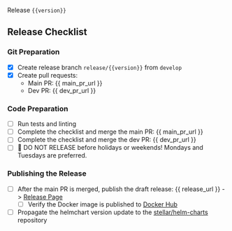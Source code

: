 Release `{{version}}`

## Release Checklist

### Git Preparation

- [x] Create release branch `release/{{version}}` from `develop`
- [x] Create pull requests:
  - Main PR: {{ main_pr_url }}
  - Dev PR: {{ dev_pr_url }}

### Code Preparation

- [ ] Run tests and linting
- [ ] Complete the checklist and merge the main PR: {{ main_pr_url }}
- [ ] Complete the checklist and merge the dev PR: {{ dev_pr_url }}
- [ ] 🚨 DO NOT RELEASE before holidays or weekends! Mondays and Tuesdays are preferred.

### Publishing the Release

- [ ] After the main PR is merged, publish the draft release: {{ release_url }} -> [Release Page](https://github.com/stellar/stellar-disbursement-platform-backend/releases/tag/{{version}})
  - [ ] Verify the Docker image is published to [Docker Hub](https://hub.docker.com/r/stellar/stellar-disbursement-platform-backend/tags)
- [ ] Propagate the helmchart version update to the [stellar/helm-charts](https://github.com/stellar/helm-charts) repository

